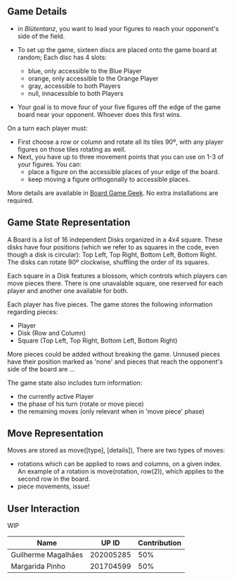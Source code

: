 ## Game Details

- in *Blütentanz*, you want to lead your figures to reach your opponent's side of the field.

- To set up the game, sixteen discs are placed onto the game board at random; Each disc has 4 slots:
    - blue, only accessible to the Blue Player
    - orange, only accessible to the Orange Player
    - gray, accessible to both Players
    - null, innacessible to both Players

- Your goal is to move four of your five figures off the edge of the game board near your opponent. Whoever does this first wins.

On a turn each player must:
- First choose a row or column and rotate all its tiles 90º, with any player figures on those tiles rotating as well.
- Next, you have up to three movement points that you can use on 1-3 of your figures. You can:
    - place a figure on the accessible places of your edge of the board. 
    - keep moving a figure orthogonally to accessible places.

More details are available in [Board Game Geek](https://boardgamegeek.com/boardgame/428363/blutentanz). No extra installations are required.




## Game State Representation
A Board is a list of 16 independent Disks organized in a 4x4 square. These disks have four positions (which we refer to as squares in the code, even though a disk is circular): Top Left, Top Right, Bottom Left, Bottom Right. The disks can rotate 90º clockwise, shuffling the order of its squares.

Each square in a Disk features a blossom, which controls which players can move pieces there. There is one unavalable square, one reserved for each player and another one available for both.

Each player has five pieces. The game stores the following information regarding pieces:
- Player
- Disk (Row and Column)
- Square (Top Left, Top Right, Bottom Left, Bottom Right)

More pieces could be added without breaking the game. Unnused pieces have their position marked as 'none' and pieces that reach the opponent's side of the board are ...

The game state also includes turn information:
- the currently active Player
- the phase of his turn (rotate or move piece)
- the remaining moves (only relevant when in 'move piece' phase)

## Move Representation
Moves are stored as move([type], [details]),  There are two types of moves:
- rotations which can be applied to rows and columns, on a given index. An example of a rotation is move(rotation, row(2)), which applies to the second row in the board.
- piece movements, issue!

## User Interaction
WIP

| Name                | UP ID     | Contribution    |
| ------------------- | --------- | --------------- |
| Guilherme Magalhães | 202005285 | 50%             |
| Margarida Pinho     | 201704599 | 50%             |
